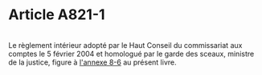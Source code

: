 # Article A821-1

<p><br/>Le règlement intérieur adopté par le Haut Conseil du commissariat aux comptes le 5 février 2004 et homologué par le garde des sceaux, ministre de la justice, figure à <a href='/affichCodeArticle.do?cidTexte=LEGITEXT000005634379&idArticle=LEGIARTI000020163295&dateTexte=&categorieLien=cid' title='Code de commerce. - art. Annexe 8-6 (V)'>l'annexe 8-6</a> au présent livre.</p>